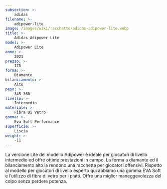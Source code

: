 ```yaml
---
subsection: >-
    adidas
filename: >-
    adipower-lite
image: /images/wiki/racchette/adidas-adipower-lite.webp
title: >-
    Adidas Adipower Lite
model: >-
    Adipower Lite
anno: >-
    2021
prezzo: >-
    175
forma: >-
    Diamante
bilanciamento: >-
    Alto
peso: >-
    345-360
livello: >-
    Intermedio
materiale: >-
    Fibra Di Vetro
gomma: >-
    Eva Soft Performance
superficie: >-
    Liscia
weight: >-
    -11
---
```

La versione Lite del modello Adipower è ideale per giocatori di livello intermedio ed offre ottime prestazioni in campo. La forma a diamante ed il bilanciamento alto la rendono una racchetta per giocatori offensivi. Rispetto al modello per giocatori di livello esperto qui abbiamo una gomma EVA Soft e l’utilizzo di fibra di vetro per i piatti. Offre una miglior maneggevolezza del colpo senza perdere potenza.